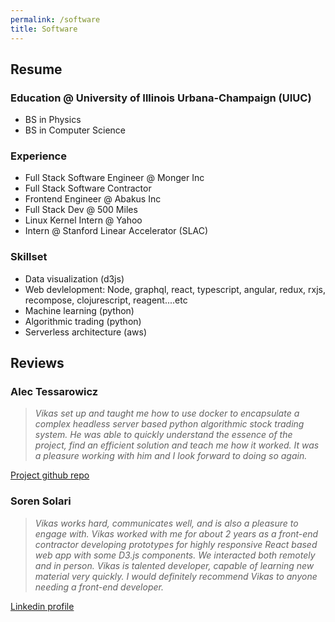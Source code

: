 ```yaml
---
permalink: /software
title: Software
---
```


## Resume

### Education @ University of Illinois Urbana-Champaign (UIUC)
* BS in Physics
* BS in Computer Science

### Experience
* Full Stack Software Engineer @ Monger Inc 
* Full Stack Software Contractor
* Frontend Engineer @ Abakus Inc
* Full Stack Dev @ 500 Miles
* Linux Kernel Intern @ Yahoo 
* Intern @ Stanford Linear Accelerator (SLAC)

### Skillset
* Data visualization (d3js)
* Web devlelopment: Node, graphql, react, typescript, angular, redux, rxjs, recompose, clojurescript, reagent....etc
* Machine learning (python)
* Algorithmic trading (python)
* Serverless architecture (aws)

## Reviews

### Alec Tessarowicz
> _Vikas set up and taught me how to use docker to encapsulate a complex headless server based python algorithmic stock trading system.  He was able to quickly understand the essence of the project, find an efficient solution and teach me how it worked.  It was a pleasure working with him and I look forward to doing so again._

[Project github repo][alec_link]

### Soren Solari
> _Vikas works hard, communicates well, and is also a pleasure to engage with. Vikas worked with me for about 2 years as a front-end contractor developing prototypes for highly responsive React based web app with some D3.js components. We interacted both remotely and in person. Vikas is talented developer, capable of learning new material very quickly. I would definitely recommend Vikas to anyone needing a front-end developer._

[Linkedin profile][soren_link]


[alec_link]: https://github.com/vikasagartha/ib-docker 
[soren_link]: https://www.linkedin.com/in/soren-solari-95b996b
